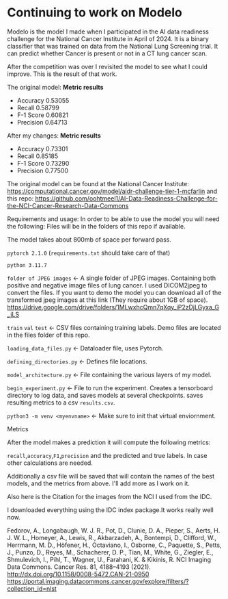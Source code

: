 # Continuing to work on Modelo
Modelo is the model I made when I participated in the AI data readiness challenge for the National Cancer Institute in April of 2024.
It is a binary classifier that was trained on data from the National Lung Screening trial. 
It can predict whether Cancer is present or not in a CT lung cancer scan. 

After the competition was over I revisited the model to see what I could improve.
This is the result of that work. 


The original model:
<b>Metric results</b> 
 * Accuracy 0.53055
 * Recall 0.58799 
 * F-1 Score 0.60821 
 * Precision 0.64713

 After my changes:
 <b>Metric results</b> 
 * Accuracy 0.73301
 * Recall 0.85185
 * F-1 Score 0.73290
 * Precision 0.77500
 

The original model can be found at the National Cancer Institute:
https://computational.cancer.gov/model/aidr-challenge-tier-1-mcfarlin
and this repo:
https://github.com/oohtmeel1/AI-Data-Readiness-Challenge-for-the-NCI-Cancer-Research-Data-Commons

Requirements and usage:
In order to be able to use the model you will need the following:
Files will be in the folders of this repo if available. 

The model takes about 800mb of space per forward pass. 

`pytorch 2.1.0` (`requirements.txt` should take care of that)

`python 3.11.7` 

`folder of JPEG images` <- A single folder of JPEG images. Containing both positive and negative image files of lung cancer. I used DICOM2jpeg to convert the files. 
If you want to demo the model you can download all of the transformed jpeg images at this link (They require about 1GB of space). https://drive.google.com/drive/folders/1MLwxhcQmn7qXqy_iP2zDjLGyxa_G_jLS


`train` `val` `test` <- CSV files containing training labels. Demo files are located in the files folder of this repo. 

`loading_data_files.py` <- Dataloader file, uses Pytorch.

`defining_directories.py` <- Defines file locations.

`model_architecture.py` <- File containing the various layers of my model.

`begin_experiment.py` <- File to run the experiment. Creates a tensorboard directory to log data, and saves models at several checkpoints. 
saves resulting metrics to a csv `results.csv`. 

`python3 -m venv <myenvname>` <- Make sure to init that virtual enviornment.


Metrics

After the model makes a prediction it will compute the following metrics:

`recall`,`accuracy`,`F1`,`precision` and the predicted and true labels. In case other calculations are needed. 


Additionally a csv file will be saved that will contain the names of the best models, and the metrics from above. I'll add more as I work on it.



Also here is the Citation for the images from the NCI I used from the IDC.

I downloaded everything using the IDC index package.It works really well now.

Fedorov, A., Longabaugh, W. J. R., Pot, D., Clunie, D. A., Pieper, S., Aerts, H. J. W. L., Homeyer, A., Lewis, R., Akbarzadeh, A., Bontempi, D., Clifford, W., Herrmann, M. D., Höfener, H., Octaviano, I., Osborne, C., Paquette, S., Petts, J., Punzo, D., Reyes, M., Schacherer, D. P., Tian, M., White, G., Ziegler, E., Shmulevich, I., Pihl, T., Wagner, U., Farahani, K. & Kikinis, R.
NCI Imaging Data Commons. Cancer Res. 81, 4188–4193 (2021).
http://dx.doi.org/10.1158/0008-5472.CAN-21-0950 
https://portal.imaging.datacommons.cancer.gov/explore/filters/?collection_id=nlst


